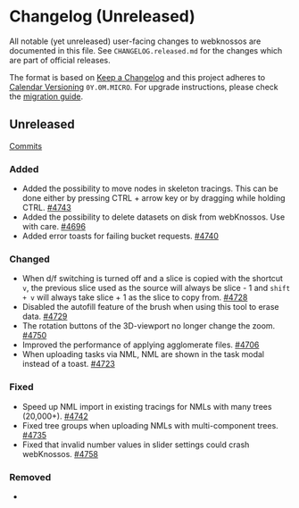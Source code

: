 # Changelog (Unreleased)

All notable (yet unreleased) user-facing changes to webknossos are documented in this file.
See `CHANGELOG.released.md` for the changes which are part of official releases.

The format is based on [Keep a Changelog](http://keepachangelog.com/en/1.0.0/)
and this project adheres to [Calendar Versioning](http://calver.org/) `0Y.0M.MICRO`.
For upgrade instructions, please check the [migration guide](MIGRATIONS.released.md).

## Unreleased
[Commits](https://github.com/scalableminds/webknossos/compare/20.07.0...HEAD)

### Added
- Added the possibility to move nodes in skeleton tracings. This can be done either by pressing CTRL + arrow key or by dragging while holding CTRL. [#4743](https://github.com/scalableminds/webknossos/pull/4743)
- Added the possibility to delete datasets on disk from webKnossos. Use with care. [#4696](https://github.com/scalableminds/webknossos/pull/4696)
- Added error toasts for failing bucket requests. [#4740](https://github.com/scalableminds/webknossos/pull/4740)

### Changed
- When d/f switching is turned off and a slice is copied with the shortcut `v`, the previous slice used as the source will always be slice - 1 and `shift + v` will always take slice + 1 as the slice to copy from. [#4728](https://github.com/scalableminds/webknossos/pull/4728)
- Disabled the autofill feature of the brush when using this tool to erase data. [#4729](https://github.com/scalableminds/webknossos/pull/4729)
- The rotation buttons of the 3D-viewport no longer change the zoom. [#4750](https://github.com/scalableminds/webknossos/pull/4750)
- Improved the performance of applying agglomerate files. [#4706](https://github.com/scalableminds/webknossos/pull/4706)
- When uploading tasks via NML, NML are shown in the task modal instead of a toast. [#4723](https://github.com/scalableminds/webknossos/pull/4723)

### Fixed
- Speed up NML import in existing tracings for NMLs with many trees (20,000+). [#4742](https://github.com/scalableminds/webknossos/pull/4742)
- Fixed tree groups when uploading NMLs with multi-component trees. [#4735](https://github.com/scalableminds/webknossos/pull/4735)
- Fixed that invalid number values in slider settings could crash webKnossos. [#4758](https://github.com/scalableminds/webknossos/pull/4758)

### Removed
-
